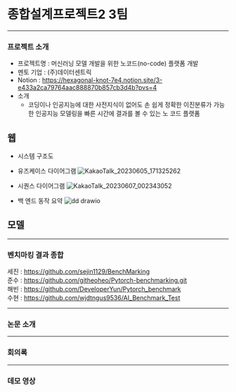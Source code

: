 # 종합설계프로젝트2 3팀
---
### 프로젝트 소개
- 프로젝트명 : 머신러닝 모델 개발을 위한 노코드(no-code) 플랫폼 개발 
- 멘토 기업 : (주)데이터센트릭
- Notion : https://hexagonal-knot-7e4.notion.site/3-e433a2ca79764aac888870b857cb3d4b?pvs=4
- 소개
  - 코딩이나 인공지능에 대한 사전지식이 없어도 손 쉽게 정확한 이진분류가 가능한 인공지능 모델링을 빠른 시간에 결과를 볼 수 있는 노 코드 플랫폼 
  

## 웹
- 시스템 구조도

- 유즈케이스 다이어그램
![KakaoTalk_20230605_171325262](https://github.com/DeveloperYun/Capstone_design2/assets/81633639/4d9155fd-eccf-4371-98bb-186b2054f5fb)

- 시퀀스 다이어그램
![KakaoTalk_20230607_002343052](https://github.com/DeveloperYun/Capstone_design2/assets/81633639/f8162ec1-460a-4372-aa99-fb71fec1fe69)

- 백 엔드 동작 요약
![dd drawio](https://github.com/DeveloperYun/Capstone_design2/assets/81633639/bd547d9b-5b66-42a8-981e-bfef7a0fe150)


## 모델
---
### 벤치마킹 결과 종합  

세진 : https://github.com/sejin1129/BenchMarking  
준수 : https://github.com/githeoheo/Pytorch-benchmarking.git  
해빈 : https://github.com/DeveloperYun/Pytorch_benchmark  
수현 : https://github.com/wjdtngus9536/AI_Benchmark_Test  

---
### 논문 소개

---
### 회의록

---
### 데모 영상

